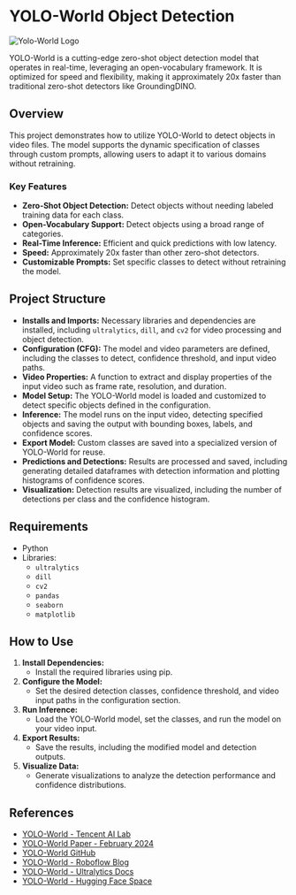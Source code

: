 # YOLO-World Object Detection
![Yolo-World Logo](https://user-images.githubusercontent.com/your_logo.png)

YOLO-World is a cutting-edge zero-shot object detection model that operates in real-time, leveraging an open-vocabulary framework. 
It is optimized for speed and flexibility, making it approximately 20x faster than traditional zero-shot detectors like GroundingDINO.

## Overview

This project demonstrates how to utilize YOLO-World to detect objects in video files. 
The model supports the dynamic specification of classes through custom prompts, allowing users to adapt it to various domains without retraining. 

### Key Features
- **Zero-Shot Object Detection:** Detect objects without needing labeled training data for each class.
- **Open-Vocabulary Support:** Detect objects using a broad range of categories.
- **Real-Time Inference:** Efficient and quick predictions with low latency.
- **Speed:** Approximately 20x faster than other zero-shot detectors.
- **Customizable Prompts:** Set specific classes to detect without retraining the model.

## Project Structure

- **Installs and Imports:** Necessary libraries and dependencies are installed, including `ultralytics`, `dill`, and `cv2` for video processing and object detection.
- **Configuration (CFG):** The model and video parameters are defined, including the classes to detect, confidence threshold, and input video paths.
- **Video Properties:** A function to extract and display properties of the input video such as frame rate, resolution, and duration.
- **Model Setup:** The YOLO-World model is loaded and customized to detect specific objects defined in the configuration.
- **Inference:** The model runs on the input video, detecting specified objects and saving the output with bounding boxes, labels, and confidence scores.
- **Export Model:** Custom classes are saved into a specialized version of YOLO-World for reuse.
- **Predictions and Detections:** Results are processed and saved, including generating detailed dataframes with detection information and plotting histograms of confidence scores.
- **Visualization:** Detection results are visualized, including the number of detections per class and the confidence histogram.

## Requirements

- Python 
- Libraries: 
  - `ultralytics`
  - `dill`
  - `cv2`
  - `pandas`
  - `seaborn`
  - `matplotlib`

## How to Use

1. **Install Dependencies:**
   - Install the required libraries using pip.
2. **Configure the Model:**
   - Set the desired detection classes, confidence threshold, and video input paths in the configuration section.
3. **Run Inference:**
   - Load the YOLO-World model, set the classes, and run the model on your video input.
4. **Export Results:**
   - Save the results, including the modified model and detection outputs.
5. **Visualize Data:**
   - Generate visualizations to analyze the detection performance and confidence distributions.

## References

- [YOLO-World - Tencent AI Lab](#)
- [YOLO-World Paper - February 2024](#)
- [YOLO-World GitHub](#)
- [YOLO-World - Roboflow Blog](#)
- [YOLO-World - Ultralytics Docs](#)
- [YOLO-World - Hugging Face Space](#)
